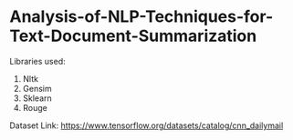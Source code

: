 # Analysis-of-NLP-Techniques-for-Text-Document-Summarization
Libraries used:
 1. Nltk
 2. Gensim
 3. Sklearn
 4. Rouge
 
Dataset Link: https://www.tensorflow.org/datasets/catalog/cnn_dailymail
